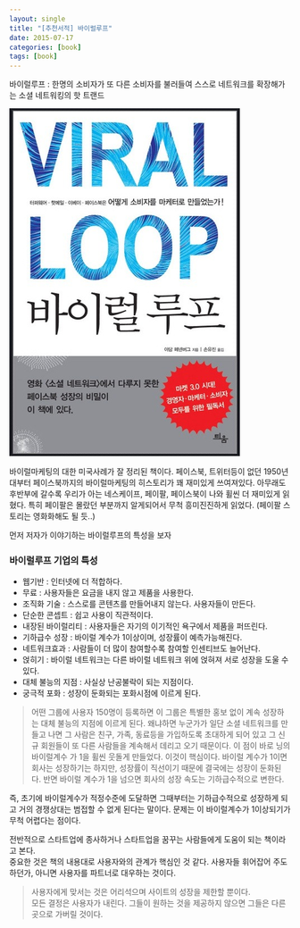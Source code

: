 ```yaml
---
layout: single
title: "[추천서적] 바이럴루프"
date: 2015-07-17
categories: [book]
tags: [book]
---
```


바이럴루프 : 한명의 소비자가 또 다른 소비자를 불러들여 스스로 네트워크를 확장해가는 소셜 네트워킹의 핫 트랜드

![viralloop](/assets/images/viralloop.jpg)

바이럴마케팅의 대한 미국사례가 잘 정리된 책이다. 페이스북, 트위터등이 없던 1950년 대부터 페이스북까지의 바이럴마케팅의 히스토리가 꽤 재미있게 쓰여져있다.
아무래도 후반부에 갈수록 우리가 아는 네스케이프, 페이팔, 페이스북이 나와 휠씬 더 재미있게 읽혔다. 특히 페이팔은 몰랐던 부분까지 알게되어서 무척 흥미진진하게 읽었다.
(페이팔 스토리는 영화화해도 될 듯..)

먼저 저자가 이야기하는 바이럴루프의 특성을 보자

### 바이럴루프 기업의 특성

-   웹기반 : 인터넷에 더 적합하다.
-   무료 : 사용자들은 요금을 내지 않고 제품을 사용한다.
-   조직화 기술 : 스스로를 콘텐츠를 만들어내지 않는다. 사용자들이 만든다.
-   단순한 콘셉트 : 쉽고 사용이 직관적이다.
-   내장된 바이럴리티 : 사용자들은 자기의 이기적인 욕구에서 제품을 퍼뜨린다.
-   기하급수 성장 : 바이럴 계수가 1이상이며, 성장률이 예측가능해진다.
-   네트워크효과 : 사람들이 더 많이 참여할수록 참여할 인센티브도 늘어난다.
-   얹히기 : 바이럴 네트워크는 다른 바이럴 네트워크 위에 얹혀져 서로 성장을 도울 수 있다.
-   대체 불능의 지점 : 사실상 난공불락이 되는 지점이다.
-   궁극적 포화 : 성장이 둔화되는 포화시점에 이르게 된다.

> 어떤 그룹에 사용자 150명이 등록하면 이 그룹은 특별한 홍보 없이 계속 성장하는 대체 불능의 지점에 이르게 된다. 왜냐하면 누군가가 일단 소셜 네트워크를 만들고 나면 그 사람은 친구, 가족, 동료등을 가입하도록 초대하게 되어 있고 그 신규 회원들이 또 다른 사람들을 계속해서 데리고 오기 때문이다. 이 점이 바로 닝의 바이럴계수 가 1을 휠씬 웃돌게 만들었다. 이것이 핵심이다. 바이럴 계수가 1이면 회사는 성장하기는 하지만, 성장률이 직선이기 때문에 결국에는 성장이 둔화된다. 반면 바이럴 계수가 1을 넘으면 회사의 성장 속도는 기하급수적으로 변한다.

즉, 초기에 바이럴계수가 적정수준에 도달하면 그때부터는 기하급수적으로 성장하게 되고 거의 경쟁상대는 범접할 수 없게 된다는 말이다.
문제는 이 바이럴계수가 1이상되기가 무척 어렵다는 점이다.

전반적으로 스타트업에 종사하거나 스타트업을 꿈꾸는 사람들에게 도움이 되는 책이라고 본다.  
중요한 것은 책의 내용대로 사용자와의 관계가 핵심인 것 같다. 사용자들 휘어잡어 주도하던가, 아니면 사용자를 파트너로 대우하는 것이다.

> 사용자에게 맞서는 것은 어리석으며 사이트의 성장을 제한할 뿐이다.  
> 모든 결정은 사용자가 내린다. 그들이 원하는 것을 제공하지 않으면 그들은 다른 곳으로 가버릴 것이다.
